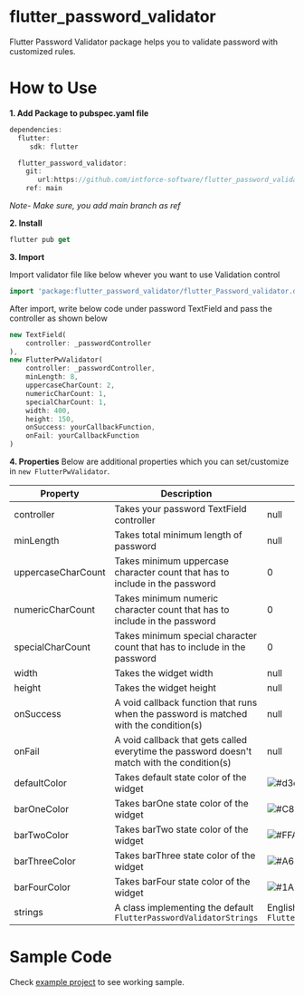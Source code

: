 # flutter_password_validator
Flutter Password Validator package helps you to validate password with customized rules.

# How to Use
**1. Add Package to pubspec.yaml file**

```dart
dependencies:
  flutter:
     sdk: flutter

  flutter_password_validator:
    git:
       url:https://github.com/intforce-software/flutter_password_validator
    ref: main
```
*Note- Make sure, you add main branch as ref*

**2. Install**

```dart
flutter pub get
```

**3. Import**

Import validator file like below whever you want to use Validation control

```dart
import 'package:flutter_password_validator/flutter_Password_validator.dart';
```

After import, write below code under password TextField and pass the controller as shown below

```dart
new TextField(
    controller: _passwordController
),
new FlutterPwValidator(
    controller: _passwordController,
    minLength: 8,
    uppercaseCharCount: 2,
    numericCharCount: 1,
    specialCharCount: 1,
    width: 400,
    height: 150,
    onSuccess: yourCallbackFunction,
    onFail: yourCallbackFunction
)
```

**4. Properties**
Below are additional properties which you can set/customize in ```new FlutterPwValidator```. 


| Property | Description | Default Value | Required |
| ------------- | ------------- | ------------- | ------------- |
| controller | Takes your password TextField controller | null | Yes |
| minLength | Takes total minimum length of password | null | Yes |
| uppercaseCharCount | Takes minimum uppercase character count that has to include in the password | 0 | No |
| numericCharCount | Takes minimum numeric character count that has to include in the password | 0 | No |
| specialCharCount | Takes minimum special character count that has to include in the password  | 0 | No |
| width | Takes the widget width | null | Yes |
| height | Takes the widget height | null | Yes |
| onSuccess | A void callback function that runs when the password is matched with the condition(s) | null | Yes |
| onFail | A void callback that gets called everytime the password doesn't match with the condition(s) | null | No |
| defaultColor | Takes default state color of the widget | ![#d3d3d3](https://via.placeholder.com/15/d3d3d3/000000?text=+) ```Color(0xFFd3d3d3)``` | No |
| barOneColor | Takes barOne state color of the widget | ![#C81919](https://via.placeholder.com/15/C81919/000000?text=+) ```Color(0xFFC81919)``` | No |
| barTwoColor | Takes barTwo state color of the widget | ![#FFAC1D](https://via.placeholder.com/15/FFAC1D/000000?text=+) ```Color(0xFFFFAC1D)``` | No |
| barThreeColor | Takes barThree state color of the widget | ![#A6C061](https://via.placeholder.com/15/A6C061/000000?text=+) ```Color(0xFFA6C061)``` | No | 
| barFourColor | Takes barFour state color of the widget | ![#1AAF09](https://via.placeholder.com/15/1AAF09/000000?text=+) ```Color(0xFF1AAF09)``` | No |
| strings | A class implementing the default ``` FlutterPasswordValidatorStrings ``` | English   ```FlutterPasswordValidatorStrings``` | No |


# Sample Code 
Check <a href="https://github.com/intforce-software/flutter_password_validator/tree/main/example">example project</a> to see working sample.
